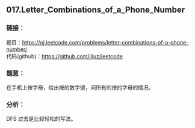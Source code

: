 ## 017.Letter_Combinations_of_a_Phone_Number

### **链接**：
题目：https://oj.leetcode.com/problems/letter-combinations-of-a-phone-number/  
代码(github)：https://github.com/illuz/leetcode

### **题意**：
在手机上按字母，给出按的数字键，问所有的按的字母的情况。

### **分析**：
DFS 过去是比较轻松的写法。 
